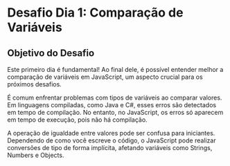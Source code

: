 # Desafio Dia 1: Comparação de Variáveis

## Objetivo do Desafio

Este primeiro dia é fundamental! Ao final dele, é possível entender melhor a comparação de variáveis em JavaScript, um aspecto crucial para os próximos desafios.

É comum enfrentar problemas com tipos de variáveis ao comparar valores. Em linguagens compiladas, como Java e C#, esses erros são detectados em tempo de compilação. No entanto, no JavaScript, os erros só aparecem em tempo de execução, pois não há compilação.

A operação de igualdade entre valores pode ser confusa para iniciantes. Dependendo de como você escreve o código, o JavaScript pode realizar conversões de tipo de forma implícita, afetando variáveis como Strings, Numbers e Objects.